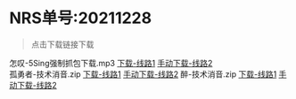 # NRS单号:20211228

> 点击下载链接下载

怎叹-5Sing强制抓包下载.mp3 [下载-线路1](https://oss.shandianpan.com/3b0ccbc1da3d2642a7ab65d13056a0e4.mp3) [手动下载-线路2](http://shandianpan.com/f/AA1R)  
孤勇者-技术消音.zip [下载-线路1](https://oss.shandianpan.com/ec4b64a4b68f305e31cf5d5185131582.zip) [手动下载-线路2](http://shandianpan.com/f/AA1Z)
醉-技术消音.zip [下载-线路1](https://oss.shandianpan.com/99ea3d2a73dfaeaf9e36a6ad6e8e6da3.zip) [手动下载-线路2](http://shandianpan.com/f/AA1U)